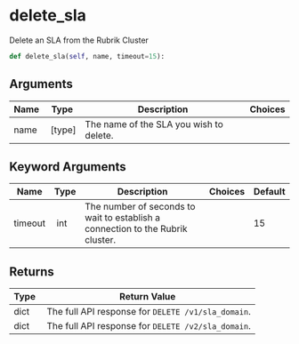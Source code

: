 # delete_sla

Delete an SLA from the Rubrik Cluster

```py
def delete_sla(self, name, timeout=15):
```

## Arguments

| Name        | Type | Description                                                                 | Choices |
|-------------|------|-----------------------------------------------------------------------------|---------|
| name  | [type] | The name of the SLA you wish to delete. |  |

## Keyword Arguments

| Name        | Type | Description                                                                 | Choices | Default |
|-------------|------|-----------------------------------------------------------------------------|---------|---------|
| timeout  | int | The number of seconds to wait to establish a connection to the Rubrik cluster.  |  | 15 |

## Returns

| Type | Return Value                                                                                  |
|------|-----------------------------------------------------------------------------------------------|
| dict | The full API response for `DELETE /v1/sla_domain`. |
| dict | The full API response for `DELETE /v2/sla_domain`. |



